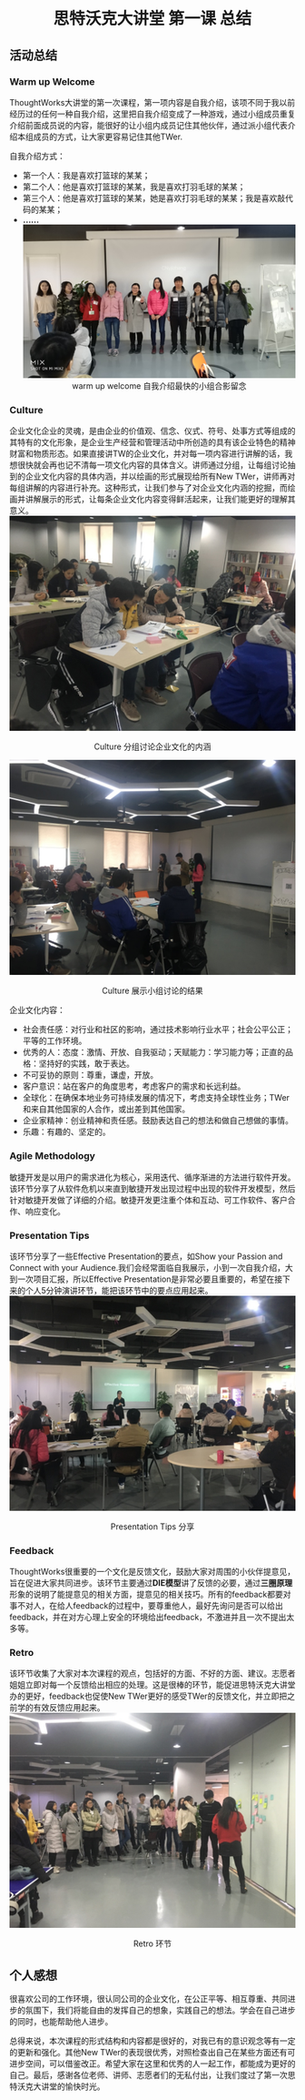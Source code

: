 # <div style="text-align:center">思特沃克大讲堂 第一课 总结</div> #
## 活动总结 ##
### Warm up Welcome ###
ThoughtWorks大讲堂的第一次课程，第一项内容是自我介绍，该项不同于我以前经历过的任何一种自我介绍，这里把自我介绍变成了一种游戏，通过小组成员重复介绍前面成员说的内容，能很好的让小组内成员记住其他伙伴，通过派小组代表介绍本组成员的方式，让大家更容易记住其他TWer.

自我介绍方式：

- 第一个人：我是喜欢打篮球的某某；
- 第二个人：他是喜欢打篮球的某某，我是喜欢打羽毛球的某某；
- 第三个人：他是喜欢打篮球的某某，她是喜欢打羽毛球的某某；我是喜欢敲代码的某某；
- **......**
![自我介绍最快的一组合影留念](https://github.com/LiaoXueqing/ThoughtWorks/blob/master/image/warm%20up%20welcome.jpg)<div style="text-align:center">warm up welcome 自我介绍最快的小组合影留念</div>

### Culture ###
企业文化企业的灵魂，是由企业的价值观、信念、仪式、符号、处事方式等组成的其特有的文化形象，是企业生产经营和管理活动中所创造的具有该企业特色的精神财富和物质形态。如果直接讲TW的企业文化，并对每一项内容进行讲解的话，我想很快就会再也记不清每一项文化内容的具体含义。讲师通过分组，让每组讨论抽到的企业文化内容的具体内涵，并以绘画的形式展现给所有New TWer，讲师再对每组讲解的内容进行补充。这种形式，让我们参与了对企业文化内涵的挖掘，而绘画并讲解展示的形式，让每条企业文化内容变得鲜活起来，让我们能更好的理解其意义。
![小组讨论企业文化的内涵](https://github.com/LiaoXueqing/ThoughtWorks/blob/master/image/culture-discussion.jpg)<div style="text-align:center">Culture 分组讨论企业文化的内涵</div>

![小组展示讨论结果](https://github.com/LiaoXueqing/ThoughtWorks/blob/master/image/culture-presentation.jpg)<div style="text-align:center">Culture 展示小组讨论的结果</div>

企业文化内容：

- 社会责任感：对行业和社区的影响，通过技术影响行业水平；社会公平公正；平等的工作环境。
- 优秀的人：态度：激情、开放、自我驱动；天赋能力：学习能力等；正直的品格：坚持好的实践，敢于表达。
- 不可妥协的原则：尊重，谦虚，开放。
- 客户意识：站在客户的角度思考，考虑客户的需求和长远利益。
- 全球化：在确保本地业务可持续发展的情况下，考虑支持全球性业务；TWer和来自其他国家的人合作，或出差到其他国家。
- 企业家精神：创业精神和责任感。鼓励表达自己的想法和做自己想做的事情。
- 乐趣：有趣的、坚定的。


### Agile Methodology ###
敏捷开发是以用户的需求进化为核心，采用迭代、循序渐进的方法进行软件开发。该环节分享了从软件危机以来直到敏捷开发出现过程中出现的软件开发模型，然后针对敏捷开发做了详细的介绍。敏捷开发更注重个体和互动、可工作软件、客户合作、响应变化。
### Presentation Tips ###
该环节分享了一些Effective Presentation的要点，如Show your Passion and Connect with your Audience.我们会经常面临自我展示，小到一次自我介绍，大到一次项目汇报，所以Effective Presentation是非常必要且重要的，希望在接下来的个人5分钟演讲环节，能把该环节中的要点应用起来。
![presentation](https://github.com/LiaoXueqing/ThoughtWorks/blob/master/image/effective%20presentation.jpg)<div style="text-align:center">Presentation Tips 分享</div>

### Feedback ###
ThoughtWorks很重要的一个文化是反馈文化，鼓励大家对周围的小伙伴提意见，旨在促进大家共同进步。该环节主要通过**DIE模型**讲了反馈的必要，通过**三圈原理**形象的说明了能提意见的相关方面，提意见的相关技巧。所有的feedback都要对事不对人，在给人feedback的过程中，要尊重他人，最好先询问是否可以给出feedback，并在对方心理上安全的环境给出feedback，不激进并且一次不提出太多等。
### Retro ###
该环节收集了大家对本次课程的观点，包括好的方面、不好的方面、建议。志愿者姐姐立即对每一个反馈给出相应的处理。这是很棒的环节，能促进思特沃克大讲堂办的更好，feedback也促使New TWer更好的感受TWer的反馈文化，并立即把之前学的有效反馈应用起来。
![retro环节](https://github.com/LiaoXueqing/ThoughtWorks/blob/master/image/retro.jpg)<div style="text-align:center">Retro 环节</div>

## 个人感想 ##
很喜欢公司的工作环境，很认同公司的企业文化，在公正平等、相互尊重、共同进步的氛围下，我们将能自由的发挥自己的想象，实践自己的想法。学会在自己进步的同时，也能帮助他人进步。

总得来说，本次课程的形式结构和内容都是很好的，对我已有的意识观念等有一定的更新和强化。其他New TWer的表现很优秀，对照检查出自己在某些方面还有可进步空间，可以借鉴改正。希望大家在这里和优秀的人一起工作，都能成为更好的自己。最后，感谢各位老师、讲师、志愿者们的无私付出，让我们度过了第一次思特沃克大讲堂的愉快时光。
